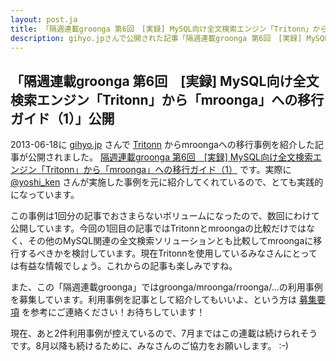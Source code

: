 ```yaml
---
layout: post.ja
title: 「隔週連載groonga 第6回　[実録] MySQL向け全文検索エンジン「Tritonn」から「mroonga」への移行ガイド（1）」公開
description: gihyo.jpさんで公開された記事「隔週連載groonga 第6回　[実録] MySQL向け全文検索エンジン「Tritonn」から「mroonga」への移行ガイド（1）」の紹介
---
```

## 「隔週連載groonga 第6回　[実録] MySQL向け全文検索エンジン「Tritonn」から「mroonga」への移行ガイド（1）」公開

2013-06-18に [gihyo.jp](http://gihyo.jp/) さんで
[Tritonn](http://qwik.jp/tritonn/)
からmroongaへの移行事例を紹介した記事が公開されました。 [隔週連載groonga 第6回　[実録]
MySQL向け全文検索エンジン「Tritonn」から「mroonga」への移行ガイド（1）](http://gihyo.jp/dev/clip/01/groonga/0006)
です。実際に [@yoshi_ken](https://twitter.com/yoshi_ken)
さんが実施した事例を元に紹介してくれているので、とても実践的になっています。

この事例は1回分の記事でおさまらないボリュームになったので、数回にわけて公開しています。今回の1回目の記事ではTritonnとmroongaの比較だけではなく、その他のMySQL関連の全文検索ソリューションとも比較してmroongaに移行するべきかを検討しています。現在Tritonnを使用しているみなさんにとっては有益な情報でしょう。これからの記事も楽しみですね。

また、この「隔週連載groonga」ではgroonga/mroonga/rroonga/...の利用事例を募集しています。利用事例を記事として紹介してもいいよ、という方は
[募集要項](http://sourceforge.jp/projects/groonga/lists/archive/dev/2013-February/001186.html)
を参考にご連絡ください！お待ちしています！

現在、あと2件利用事例が控えているので、7月まではこの連載は続けられそうです。8月以降も続けるために、みなさんのご協力をお願いします。
:-)
